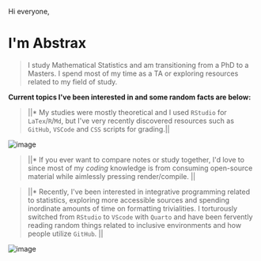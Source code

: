 Hi everyone, 

# I'm **Abstrax**
> I study Mathematical Statistics and am transitioning from a PhD to a Masters.
> I spend most of my time as a TA or exploring resources related to my field of study. 

__Current topics I've been interested in and some random facts are below:__

> ||* My studies were mostly theoretical and I used `RStudio` for `LaTex`/`R`/`Md`, but I've very recently discovered resources such as `GitHub`, `VSCode` and `CSS` scripts for grading.||

![image](https://media0.giphy.com/media/yCGRPeG1Jg8hVnacDM/giphy.gif?cid=9b38fe91zrfl1sxp16omn8qtshed2up7su9v2wviqa897p6o&ep=v1_gifs_username&rid=giphy.gif&ct=g)

> ||* If you ever want to compare notes or study together, I'd love to since most of my *coding* knowledge is from consuming open-source material while aimlessly pressing render/compile. ||

> ||* Recently, I've been interested in integrative programming related to statistics, exploring more accessible sources and spending inordinate amounts of time on formatting trivialities. I torturously switched from `RStudio` to `VScode` with `Quarto` and have been fervently reading random things related to inclusive environments and how people utilize `GitHub`. ||

![image](https://github.com/user-attachments/assets/d53a3f8c-ca81-42b0-b656-866166fc0c9d)

